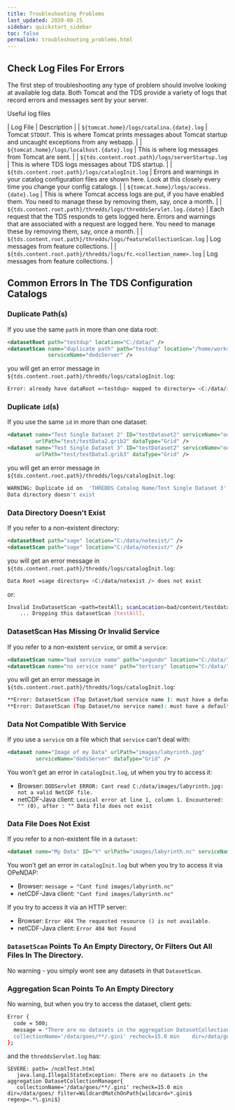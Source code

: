 ```yaml
---
title: Troubleshooting Problems
last_updated: 2020-08-25
sidebar: quickstart_sidebar
toc: false
permalink: troubleshooting_problems.html
---
```


## Check Log Files For Errors

The first step of troubleshooting any type of problem should involve looking at available log data.
Both Tomcat and the TDS provide a variety of logs that record errors and messages sent by your server.

Useful log files

| Log File | Description |
| `${tomcat.home}/logs/catalina.{date}.log` | Tomcat `STDOUT`. This is where Tomcat prints messages about Tomcat startup and uncaught exceptions from any webapp. |
| `${tomcat.home}/logs/localhost.{date}.log` | This is where log messages from Tomcat are sent. |
| `${tds.content.root.path}/logs/serverStartup.log` | This is where TDS logs messages about TDS startup. |
| `${tds.content.root.path}/logs/catalogInit.log` | Errors and warnings in your catalog configuration files are shown here. Look at this closely every time you change your config catalogs. |
| `${tomcat.home}/logs/access.{date}.log` | This is where Tomcat access logs are put, if you have enabled them. You need to manage these by removing them, say, once a month. |
| `${tds.content.root.path}/thredds/logs/threddsServlet.log.{date}` | Each request that the TDS responds to gets logged here. Errors and warnings that are associated with a request are logged here. You need to manage these by removing them, say, once a month. |
| `${tds.content.root.path}/thredds/logs/featureCollectionScan.log` | Log messages from feature collections. |
| `${tds.content.root.path}/thredds/logs/fc.<collection_name>.log` | Log messages from feature collections. |

## Common Errors In The TDS Configuration Catalogs

### Duplicate Path(s)

If you use the same `path` in more than one data root:

~~~xml
<datasetRoot path="testdup" location="C:/data/" />
<datasetScan name="duplicate path" path="testdup" location="/home/workshop/data/" 
             serviceName="dodsServer" />
~~~

you will get an error message in `${tds.content.root.path}/thredds/logs/catalogInit.log`:

~~~bash
Error: already have dataRoot =<testdup> mapped to directory= <C:/data/> wanted to map to=</home/workshop/data/> in catalog
~~~

### Duplicate `id`(s)

If you use the same `id` in more than one dataset:

~~~xml
<dataset name="Test Single Dataset 2" ID="testDataset2" serviceName="odap" 
         urlPath="test/testData2.grib2" dataType="Grid" />
<dataset name="Test Single Dataset 3" ID="testDataset2" serviceName="odap" 
         urlPath="test/testData3.grib3" dataType="Grid" />
~~~

you will get an error message in `${tds.content.root.path}/thredds/logs/catalogInit.log`:

~~~bash
WARNING: Duplicate id on  'THREDDS Catalog Name/Test Single Dataset 3' id= 'testDataset2'
Data directory doesn't exist
~~~

### Data Directory Doesn't Exist

If you refer to a non-existent directory:

~~~xml
<datasetRoot path="sage" location="C:/data/notexist/" />
<datasetScan path="sage" location="C:/data/notexist/" />
~~~

you will get an error message in `${tds.content.root.path}/thredds/logs/catalogInit.log`:

~~~bash
Data Root =sage directory= <C:/data/notexist /> does not exist
~~~

or:

~~~bash
Invalid InvDatasetScan <path=testAll; scanLocation=bad/content/testdata>: CrawlableDataset for scanLocation does not exist.
    ... Dropping this datasetScan [testAll].
~~~

### DatasetScan Has Missing Or Invalid Service

If you refer to a non-existent `service`, or omit a `service`:

~~~xml
<datasetScan name="bad service name" path="segundo" location="C:/data/" serviceName="badd" />
<datasetScan name="no service name" path="tertiary" location="C:/data/" />
~~~

you will get an error message in `${tds.content.root.path}/thredds/logs/catalogInit.log`:

~~~bash
**Error: DatasetScan (Top Dataset/bad service name ): must have a default service
**Error: DatasetScan (Top Dataset/no service name): must have a default service
~~~

### Data Not Compatible With Service

If you use a `service` on a file which that `service` can't deal with:

~~~xml
<dataset name="Image of my Data" urlPath="images/labyrinth.jpg" 
         serviceName="dodsServer" dataType="Grid" />
~~~

You won't get an error in `catalogInit.log`, ut when you try to access it:

* Browser: `DODServlet ERROR: Cant read C:/data/images/labyrinth.jpg: not a valid NetCDF file.`
* netCDF-Java client: `Lexical error at line 1, column 1. Encountered: "" (0), after : "" Data file does not exist`

### Data File Does Not Exist

If you refer to a non-existent file in a `dataset`:

~~~xml
<dataset name="My Data" ID="Y" urlPath="images/labyrinth.nc" serviceName="dodsServer" dataType="Grid" />
~~~

You won't get an error in `catalogInit.log` but when you try to access it via OPeNDAP:

* Browser: `message = "Cant find images/labyrinth.nc"`
* netCDF-Java client: `"Cant find images/labyrinth.nc"`

If you try to access it via an HTTP server:

* Browser: `Error 404 The requested resource () is not available.`
* netCDF-Java client: `Error 404 Not Found`

### `DatasetScan` Points To An Empty Directory, Or Filters Out All Files In The Directory.

No warning - you simply wont see any datasets in that `DatasetScan`.

### Aggregation Scan Points To An Empty Directory

No warning, but when you try to access the dataset, client gets:

~~~bash
Error {     
  code = 500;      
  message = "There are no datasets in the aggregation DatasetCollectionManager { 
  collectionName='/data/goes/**/.gini' recheck=15.0 min    dir=/data/goes/ filter=WildcardMatchOnPath{wildcard=*.gini$ regexp=.*\.gini$}";  
};
~~~

and the `threddsServlet.log` has:

~~~
SEVERE: path= /ncmlTest.html 
   java.lang.IllegalStateException: There are no datasets in the aggregation DatasetCollectionManager{   
   collectionName='/data/goes/**/.gini' recheck=15.0 min dir=/data/goes/ filter=WildcardMatchOnPath{wildcard=*.gini$   regexp=.*\.gini$}
~~~
